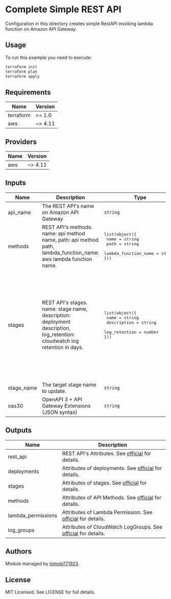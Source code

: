 # Complete Simple REST API

Configuration in this directory creates simple RestAPI invoking lambda function on Amazon API Gateway.

## Usage

To run this example you need to execute:

```bash
terraform init
terraform plan
terraform apply
```

## Requirements

| Name | Version |
|------|---------|
| terraform | >= 1.0 |
| aws | ~> 4.11 |

## Providers

| Name | Version |
|------|---------|
| aws | ~> 4.11 |

## Inputs

| Name | Description | Type | Default | Required |
|------|-------------|------|---------|:--------:|
| api\_name | The REST API's name on Amazon API Gateway | `string` | `""` | yes |
| methods | REST API's methods. name: api method name, path: api method path, lambda_function_name: aws lambda function name. | <pre>list(object({<br>    name                 = string<br>    path                 = string<br>    lambda_function_name = string<br>}))</pre> | `[]` | yes |
| stages | REST API's stages. name: stage name, description: deployment description, log_retention: cloudwatch log retention in days. | <pre>list(object({<br>    name          = string<br>    description   = string<br>    log_retention = number<br>}))</pre> |<pre>[<br>  {<br>    name          = "dev", <br>    description   = "development deployment", <br>    log_retention = 7, <br>  }, <br>  {<br>    name          = "st", <br>    description   = "staging deployment", <br>    log_retention = 30, <br>  }, <br>  {<br>    name          = "pro", <br>    description   = "production deployment", <br>    log_retention = 60, <br>  }, <br>]</pre>| no |
| stage\_name | The target stage name to update. | `string` | `""` | yes |
| oas30 | OpenAPI 3 + API Gateway Extensions (JSON syntax) | `string` | `""` | no |

## Outputs

| Name | Description |
|------|-------------|
| rest_api | REST API's Attributes. See [official](https://registry.terraform.io/providers/hashicorp/aws/latest/docs/resources/api_gateway_rest_api#attributes-reference) for details. |
| deployments | Attributes of deployments. See [official](https://registry.terraform.io/providers/hashicorp/aws/latest/docs/resources/api_gateway_deployment) for details. |
| stages | Attributes of stages. See [official](https://registry.terraform.io/providers/hashicorp/aws/latest/docs/resources/api_gateway_stage) for details. |
| methods | Attributes of API Methods. See [official](https://registry.terraform.io/providers/hashicorp/aws/latest/docs/resources/api_gateway_method_settings) for details. |
| lambda_permissions | Attributes of Lambda Permission. See [official](https://registry.terraform.io/providers/hashicorp/aws/latest/docs/resources/lambda_permission) for details. |
| log_groups | Attributes of CloudWatch LogGroups. See [official](https://registry.terraform.io/providers/hashicorp/aws/latest/docs/resources/cloudwatch_log_group) for details. |

## Authors

Module managed by [tomoki171923](https://github.com/tomoki171923).

## License

MIT Licensed. See LICENSE for full details.
